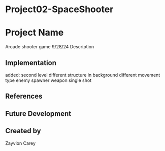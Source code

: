 # Project02-SpaceShooter

# Project Name
Arcade shooter game 9/28/24
Description
## Implementation
added:
second level
different structure in background
different movement type
enemy spawner
weapon single shot
## References
## Future Development
## Created by
Zayvion Carey
